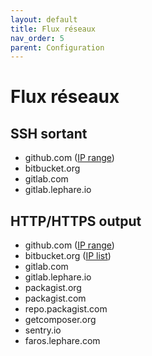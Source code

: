 ```yaml
---
layout: default
title: Flux réseaux
nav_order: 5
parent: Configuration
---
```


# Flux réseaux

## SSH sortant

 * github.com ([IP range](https://help.github.com/articles/what-ip-addresses-does-github-use-that-i-should-whitelist))
 * bitbucket.org
 * gitlab.com
 * gitlab.lephare.io

## HTTP/HTTPS output

 * github.com ([IP range](https://help.github.com/articles/what-ip-addresses-does-github-use-that-i-should-whitelist))
 * bitbucket.org ([IP list](https://confluence.atlassian.com/bitbucket/what-are-the-bitbucket-cloud-ip-addresses-i-should-use-to-configure-my-corporate-firewall-343343385.html))
 * gitlab.com
 * gitlab.lephare.io
 * packagist.org
 * packagist.com
 * repo.packagist.com
 * getcomposer.org
 * sentry.io
 * faros.lephare.com